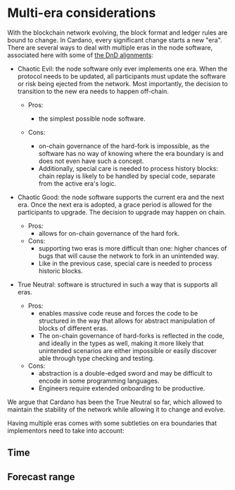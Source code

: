 # Multi-era considerations

With the blockchain network evolving, the block format and ledger
rules are bound to change. In Cardano, every significant change starts
a new "era". There are several ways to deal with multiple eras in the
node software, associated here with some of [the DnD
alignments](https://en.wikipedia.org/wiki/Alignment_(role-playing_games)#Dungeons_&_Dragons):

- Chaotic Evil: the node software only ever implements one era. When
the protocol needs to be updated, all participants must update the
software or risk being ejected from the network. Most importantly, the
decision to transition to the new era needs to happen off-chain.
  - Pros:
    - the simplest possible node software.

  - Cons:
    - on-chain governance of the hard-fork is impossible, as the
      software has no way of knowing where the era boundary is and
      does not even have such a concept.
    - Additionally, special care is needed to process history blocks:
      chain replay is likely to be handled by special code, separate
      from the active era's logic.

- Chaotic Good: the node software supports the current era and the
  next era. Once the next era is adopted, a grace period is allowed
  for the participants to upgrade. The decision to upgrade may happen
  on chain.
  - Pros:
    - allows for on-chain governance of the hard fork.
  - Cons:
    - supporting two eras is more difficult than one: higher chances
      of bugs that will cause the network to fork in an unintended
      way.
    - Like in the previous case, special care is needed to process
      historic blocks.

- True Neutral: software is structured in such a way that is supports
all eras.
  - Pros:
    - enables massive code reuse and forces the code to be structured
      in the way that allows for abstract manipulation of blocks of
      different eras.
    - The on-chain governance of hard-forks is reflected in the code,
      and ideally in the types as well, making it more likely that
      unintended scenarios are either impossible or easily discover
      able through type checking and testing.
  - Cons:
    - abstraction is a double-edged sword and may be difficult to
      encode in some programming languages.
    - Engineers require extended onboarding to be productive.

We argue that Cardano has been the True Neutral so far, which allowed
to maintain the stability of the network while allowing it to change
and evolve.

Having multiple eras comes with some subtleties on era boundaries that
implementors need to take into account:

## Time

## Forecast range
